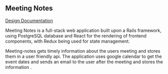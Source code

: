 ## Meeting Notes

[Design Documentation](https://github.com/Meenakshi-Anand/Facebook-Clone/wiki)


Meeting Notes is a full-stack web application built upon a Rails framework, using PostgreSQL database and React for the rendering of frontend components, with Redux being used for state management.

Meeting-notes gets timely information about the users meeting and stores them in a user friendly api. The application uses google calendar to get the event dates and sends an email to the user after the meeting and stores the information .
